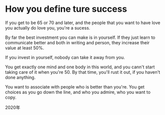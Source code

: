 

# How you define ture success

If you get to be 65 or 70 and later, and the people that you want to have love you actually do love you, you're a sucess.

By far the best investment you can make is in yourself. If they just learn to communicate better and both in writing and person, they increase their value at least 50%.

If you invest in yourself, nobody can take it away from you.

You get exactly one mind and one body in this world, and you cann't start taking care of it when you're 50. By that time, you'll rust it out, if you haven't done anything.

You want to associate with people who is better than you're. You get choices as
you go down the line, and who you admire, who you want to copy.

2020年





